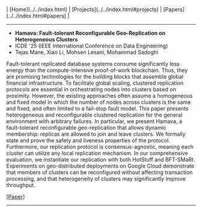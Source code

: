 <div class="right"> 
 | [Home](../../index.html) | [Projects](../../index.html#projects) | [Papers](../../index.html#papers) |
</div>

**************************************************
- **Hamava: Fault-tolerant Reconfigurable Geo-Replication on Heterogeneous Clusters**
- ICDE '25 (IEEE International Conference on Data Engineering)
- Tejas Mane, Xiao Li, Mohsen Lesani, Mohammad Sadoghi

Fault-tolerant replicated database systems consume significantly less energy than the compute-intensive proof-of-work blockchain. Thus, they are promising technologies for the building blocks that assemble global financial infrastructure. To facilitate global scaling, clustered replication protocols are essential in orchestrating nodes into clusters based on proximity. However, the existing approaches often assume a homogeneous and fixed model in which the number of nodes across clusters is the same and fixed, and often limited to a fail-stop fault model. This paper presents heterogeneous and reconfigurable clustered replication for the general environment with arbitrary failures. In particular, we present Hamava, a fault-tolerant reconfigurable geo-replication that allows dynamic membership: replicas are allowed to join and leave clusters. We formally state and prove the safety and liveness properties of the protocol. Furthermore, our replication protocol is consensus-agnostic, meaning each cluster can utilize any local replication mechanism. In our comprehensive evaluation, we instantiate our replication with both HotStuff and BFT-SMaRt. Experiments on geo-distributed deployments on Google Cloud demonstrate that members of clusters can be reconfigured without affecting transaction processing, and that heterogeneity of clusters may significantly improve throughput.

\[[Paper](ICDE25.pdf)\]

**************************************************
